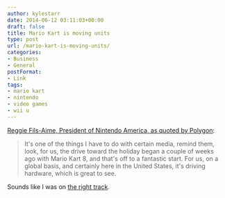 ```yaml
---
author: kylestarr
date: 2014-06-12 03:11:03+00:00
draft: false
title: Mario Kart is moving units
type: post
url: /mario-kart-is-moving-units/
categories:
- Business
- General
postFormat:
- Link
tags:
- mario kart
- nintendo
- video games
- wii u
---
```


[Reggie Fils-Aime, President of Nintendo America, as quoted by Polygon](http://www.polygon.com/2014/6/11/5801862/mario-kart-8-wii-u-sales):


<blockquote>It's one of the things I have to do with certain media, remind them, look, for us, the drive toward the holiday began a couple of weeks ago with Mario Kart 8, and that's off to a fantastic start. For us, on a global basis, and certainly here in the United States, it's driving hardware, which is great to see.</blockquote>



Sounds like I was on [the right track](http://tsogaming.com/2014/06/01/hail-mary-o/).
